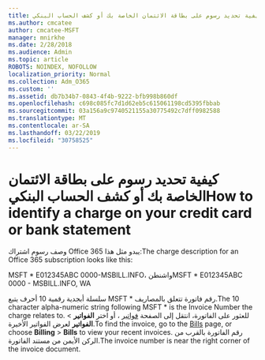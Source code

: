 ```yaml
---
title: كيفية تحديد رسوم على بطاقة الائتمان الخاصة بك أو كشف الحساب البنكي
ms.author: cmcatee
author: cmcatee-MSFT
manager: mnirkhe
ms.date: 2/28/2018
ms.audience: Admin
ms.topic: article
ROBOTS: NOINDEX, NOFOLLOW
localization_priority: Normal
ms.collection: Adm_O365
ms.custom: ''
ms.assetid: db7b34b7-0843-4f4b-9222-bfb998b860df
ms.openlocfilehash: c698c085fc7d1d62eb5c615061198cd5395fbbab
ms.sourcegitcommit: 03a156a9c9740521155a30775492c7dff0982588
ms.translationtype: MT
ms.contentlocale: ar-SA
ms.lasthandoff: 03/22/2019
ms.locfileid: "30758525"
---
```

# <a name="how-to-identify-a-charge-on-your-credit-card-or-bank-statement"></a><span data-ttu-id="c0dc9-102">كيفية تحديد رسوم على بطاقة الائتمان الخاصة بك أو كشف الحساب البنكي</span><span class="sxs-lookup"><span data-stu-id="c0dc9-102">How to identify a charge on your credit card or bank statement</span></span>

<span data-ttu-id="c0dc9-103">وصف رسوم اشتراك Office 365 يبدو مثل هذا:</span><span class="sxs-lookup"><span data-stu-id="c0dc9-103">The charge description for an Office 365 subscription looks like this:</span></span>
  
<span data-ttu-id="c0dc9-104">MSFT \* E012345ABC 0000-MSBILL.INFO، واشنطن</span><span class="sxs-lookup"><span data-stu-id="c0dc9-104">MSFT \* E012345ABC 0000 - MSBILL.INFO, WA</span></span>
  
<span data-ttu-id="c0dc9-105">سلسلة أبجدية رقمية 10 أحرف يتبع MSFT \* رقم فاتورة تتعلق بالمصاريف.</span><span class="sxs-lookup"><span data-stu-id="c0dc9-105">The 10 character alpha-numeric string following MSFT \* is the Invoice Number the charge relates to.</span></span> <span data-ttu-id="c0dc9-106">للعثور على الفاتورة، انتقل إلى الصفحة [فواتير](https://go.microsoft.com/fwlink/p/?linkid=848039) ، أو اختر **الفواتير** \> **الفواتير** لعرض الفواتير الأخيرة.</span><span class="sxs-lookup"><span data-stu-id="c0dc9-106">To find the invoice, go to the [Bills](https://go.microsoft.com/fwlink/p/?linkid=848039) page, or choose **Billing** \> **Bills** to view your recent invoices.</span></span> <span data-ttu-id="c0dc9-107">رقم الفاتورة بالقرب من الركن الأيمن من مستند الفاتورة.</span><span class="sxs-lookup"><span data-stu-id="c0dc9-107">The invoice number is near the right corner of the invoice document.</span></span> 
  

